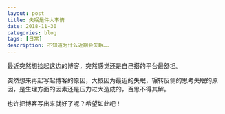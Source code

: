```yaml
---
layout: post
title: 失眠是件大事情
date: 2018-11-30
categories: blog
tags: [日常]
description: 不知道为什么近期会失眠….
---
```

最近突然想捡起这边的博客，突然感觉还是自己搭的平台最舒坦。

突然想来再起写起博客的原因，大概因为最近的失眠，辗转反侧的思考失眠的原因，是生理方面的因素还是压力过大造成的，百思不得其解。

也许把博客写出来就好了呢？希望如此吧！
